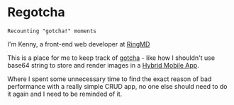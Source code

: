 # Regotcha

```
Recounting "gotcha!" moments
```

I'm Kenny, a front-end web developer at [RingMD](https://ring.md)

This is a place for me to keep track of [gotcha](https://en.wikipedia.org/wiki/Gotcha_%28programming%29) - like how I shouldn't use base64 string to store and render images in a [Hybrid Mobile App](http://developer.telerik.com/featured/what-is-a-hybrid-mobile-app).

Where I spent some unnecessary time to find the exact reason of bad performance with a really simple CRUD app, no one else should need to do it again and I need to be reminded of it.
